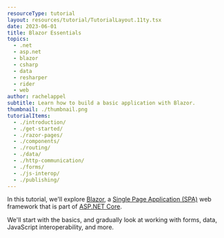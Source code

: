 ```yaml
---
resourceType: tutorial
layout: resources/tutorial/TutorialLayout.11ty.tsx
date: 2023-06-01
title: Blazor Essentials
topics:
  - .net
  - asp.net
  - blazor
  - csharp
  - data
  - resharper
  - rider
  - web
author: rachelappel
subtitle: Learn how to build a basic application with Blazor.
thumbnail: ./thumbnail.png
tutorialItems:
  - ./introduction/
  - ./get-started/
  - ./razor-pages/
  - ./components/
  - ./routing/
  - ./data/
  - ./http-communication/
  - ./forms/
  - ./js-interop/
  - ./publishing/
---
```


In this tutorial, we'll explore [Blazor](https://learn.microsoft.com/en-us/aspnet/core/blazor/?WT.mc_id=dotnet-35129-website&view=aspnetcore-7.0), a [Single Page Application (SPA)](https://en.wikipedia.org/wiki/Single-page_application) web framework that is part of [ASP.NET Core](https://dotnet.microsoft.com/en-us/apps/aspnet).

We'll start with the basics, and gradually look at working with forms, data, JavaScript interoperability, and more.
